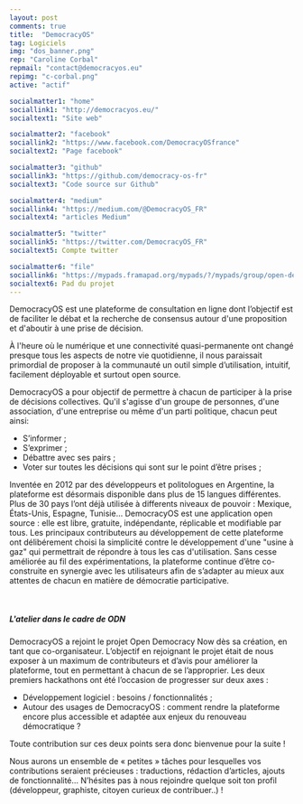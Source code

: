 ```yaml
---
layout: post
comments: true
title:  "DemocracyOS"
tag: Logiciels
img: "dos_banner.png"
rep: "Caroline Corbal"
repmail: "contact@democracyos.eu"
repimg: "c-corbal.png"
active: "actif"

socialmatter1: "home"
sociallink1: "http://democracyos.eu/"
socialtext1: "Site web"

socialmatter2: "facebook"
sociallink2: "https://www.facebook.com/DemocracyOSfrance"
socialtext2: "Page facebook"

socialmatter3: "github"
sociallink3: "https://github.com/democracy-os-fr"
socialtext3: "Code source sur Github"

socialmatter4: "medium"
sociallink4: "https://medium.com/@DemocracyOS_FR"
socialtext4: "articles Medium"

socialmatter5: "twitter"
sociallink5: "https://twitter.com/DemocracyOS_FR"
socialtext5: Compte twitter

socialmatter6: "file"
sociallink6: "https://mypads.framapad.org/mypads/?/mypads/group/open-democracy-now-z42av7kt/pad/view/meetup-democracyos-odn3-y1iwu7th"
socialtext6: Pad du projet
---
```


DemocracyOS est une plateforme de consultation en ligne dont l’objectif est de faciliter le débat et la recherche de consensus autour d'une proposition et d'aboutir à une prise de décision.

À l'heure où le numérique et une connectivité quasi-permanente ont changé presque tous les aspects de notre vie quotidienne, il nous paraissait primordial de proposer à la communauté un outil simple d’utilisation, intuitif, facilement déployable et surtout open source.

DemocracyOS a pour objectif de permettre à chacun de participer à la prise de décisions collectives. Qu'il s'agisse d'un groupe de personnes, d'une association, d'une entreprise ou même d'un parti politique, chacun peut ainsi:
- S’informer ;
- S’exprimer ;
- Débattre avec ses pairs ;
- Voter sur toutes les décisions qui sont sur le point d’être prises ;

Inventée en 2012 par des développeurs et politologues en Argentine, la plateforme est désormais disponible dans plus de 15 langues différentes. Plus de 30 pays l’ont déjà utilisée à differents niveaux de pouvoir : Mexique, États-Unis, Espagne, Tunisie…
DemocracyOS est une application open source : elle est libre, gratuite, indépendante, réplicable et modifiable par tous. Les principaux contributeurs au développement de cette plateforme ont délibérement choisi la simplicité contre le développement d'une "usine à gaz" qui permettrait de répondre à tous les cas d'utilisation.
Sans cesse améliorée au fil des expérimentations, la plateforme continue d’être co-construite en synergie avec les utilisateurs afin de s’adapter au mieux aux attentes de chacun en matière de démocratie participative.

<br>

##### L'atelier dans le cadre de ODN

DemocracyOS a rejoint le projet Open Democracy Now dès sa création, en tant que co-organisateur. L’objectif en rejoignant le projet était de nous exposer à un maximum de contributeurs et d’avis pour améliorer la plateforme, tout en permettant à chacun de se l’approprier. Les deux premiers hackathons ont été l’occasion de progresser sur deux axes :
- Développement logiciel : besoins / fonctionnalités ;
- Autour des usages de DemocracyOS : comment rendre la plateforme encore plus accessible et adaptée aux enjeux du renouveau démocratique ?

Toute contribution sur ces deux points sera donc bienvenue pour la suite !

Nous aurons un ensemble de « petites » tâches pour lesquelles vos contributions seraient précieuses : traductions, rédaction d’articles, ajouts de fonctionnalité… N’hésites pas à nous rejoindre quelque soit ton profil (développeur, graphiste, citoyen curieux de contribuer..) !
